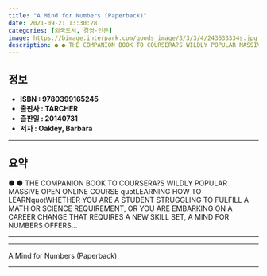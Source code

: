```yaml
---
title: "A Mind for Numbers (Paperback)"
date: 2021-09-21 13:30:28
categories: [외국도서, 경영-인문]
image: https://bimage.interpark.com/goods_image/3/3/3/4/243633334s.jpg
description: ● ● THE COMPANION BOOK TO COURSERA?S WILDLY POPULAR MASSIVE OPEN ONLINE COURSE quotLEARNING HOW TO LEARNquotWHETHER YOU ARE A STUDENT STRUGGLING TO FULFILL A
---
```


## **정보**

- **ISBN : 9780399165245**
- **출판사 : TARCHER**
- **출판일 : 20140731**
- **저자 : Oakley, Barbara**

------



## **요약**

●  ●  THE COMPANION BOOK TO COURSERA?S WILDLY POPULAR MASSIVE OPEN ONLINE COURSE quotLEARNING HOW TO LEARNquotWHETHER YOU ARE A STUDENT STRUGGLING TO FULFILL A MATH OR SCIENCE REQUIREMENT, OR YOU ARE EMBARKING ON A CAREER CHANGE THAT REQUIRES A NEW SKILL SET, A MIND FOR NUMBERS OFFERS... 

------



------


A Mind for Numbers (Paperback) 

------


